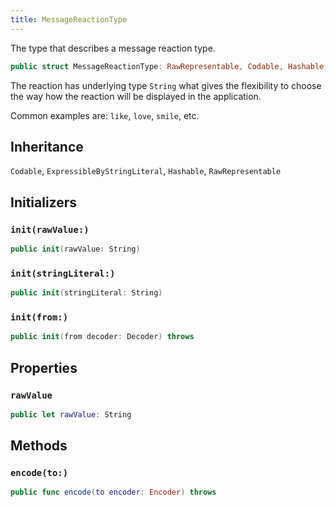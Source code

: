 ```yaml
---
title: MessageReactionType
---
```


The type that describes a message reaction type.

``` swift
public struct MessageReactionType: RawRepresentable, Codable, Hashable, ExpressibleByStringLiteral 
```

The reaction has underlying type `String` what gives the flexibility to choose the way how the reaction
will be displayed in the application.

Common examples are: `like`, `love`, `smile`, etc.

## Inheritance

`Codable`, `ExpressibleByStringLiteral`, `Hashable`, `RawRepresentable`

## Initializers

### `init(rawValue:)`

``` swift
public init(rawValue: String) 
```

### `init(stringLiteral:)`

``` swift
public init(stringLiteral: String) 
```

### `init(from:)`

``` swift
public init(from decoder: Decoder) throws 
```

## Properties

### `rawValue`

``` swift
public let rawValue: String
```

## Methods

### `encode(to:)`

``` swift
public func encode(to encoder: Encoder) throws 
```
